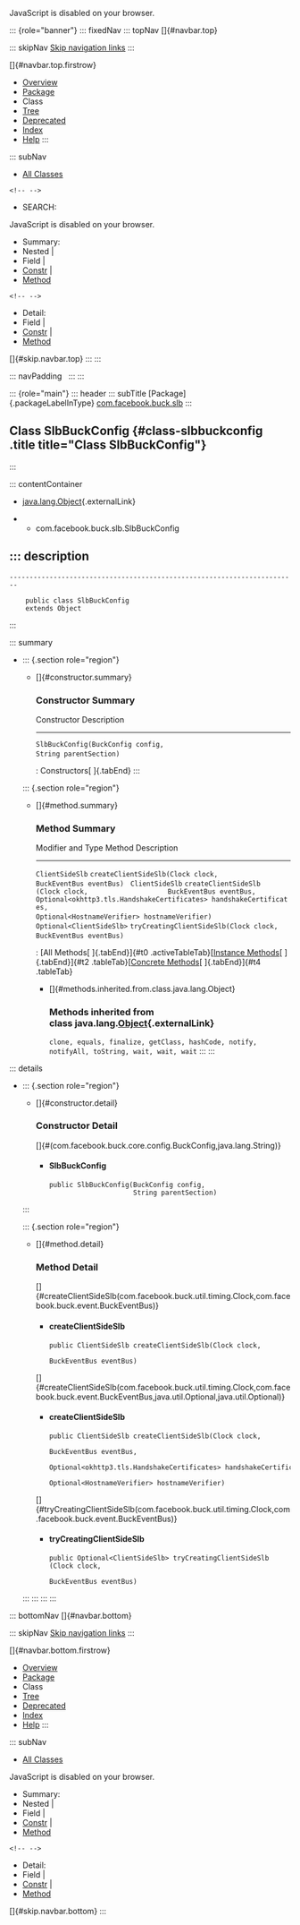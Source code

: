 <div>

JavaScript is disabled on your browser.

</div>

::: {role="banner"}
::: fixedNav
::: topNav
[]{#navbar.top}

::: skipNav
[Skip navigation links](#skip.navbar.top "Skip navigation links")
:::

[]{#navbar.top.firstrow}

-   [Overview](../../../../index.html)
-   [Package](package-summary.html)
-   Class
-   [Tree](package-tree.html)
-   [Deprecated](../../../../deprecated-list.html)
-   [Index](../../../../index-all.html)
-   [Help](../../../../help-doc.html)
:::

::: subNav
-   [All Classes](../../../../allclasses.html)

```{=html}
<!-- -->
```
-   SEARCH:

<div>

<div>

JavaScript is disabled on your browser.

</div>

</div>

<div>

-   Summary: 
-   Nested \| 
-   Field \| 
-   [Constr](#constructor.summary) \| 
-   [Method](#method.summary)

```{=html}
<!-- -->
```
-   Detail: 
-   Field \| 
-   [Constr](#constructor.detail) \| 
-   [Method](#method.detail)

</div>

[]{#skip.navbar.top}
:::
:::

::: navPadding
 
:::
:::

::: {role="main"}
::: header
::: subTitle
[Package]{.packageLabelInType} [com.facebook.buck.slb](package-summary.html)
:::

## Class SlbBuckConfig {#class-slbbuckconfig .title title="Class SlbBuckConfig"}
:::

::: contentContainer
-   [java.lang.Object](http://docs.oracle.com/javase/7/docs/api/java/lang/Object.html?is-external=true "class or interface in java.lang"){.externalLink}

-   -   com.facebook.buck.slb.SlbBuckConfig

::: description
-   

    ------------------------------------------------------------------------

        public class SlbBuckConfig
        extends Object
:::

::: summary
-   ::: {.section role="region"}
    -   []{#constructor.summary}

        ### Constructor Summary

          Constructor                                                             Description
          ----------------------------------------------------------------------- -------------
          `SlbBuckConfig​(BuckConfig config,              String parentSection)`    

          : Constructors[ ]{.tabEnd}
    :::

    ::: {.section role="region"}
    -   []{#method.summary}

        ### Method Summary

          Modifier and Type           Method                                                                                                                                                                                                                               Description
          --------------------------- ------------------------------------------------------------------------------------------------------------------------------------------------------------------------------------------------------------------------------------ -------------
          `ClientSideSlb`             `createClientSideSlb​(Clock clock,                    BuckEventBus eventBus)`                                                                                                                                                          
          `ClientSideSlb`             `createClientSideSlb​(Clock clock,                    BuckEventBus eventBus,                    Optional<okhttp3.tls.HandshakeCertificates> handshakeCertificates,                    Optional<HostnameVerifier> hostnameVerifier)`    
          `Optional<ClientSideSlb>`   `tryCreatingClientSideSlb​(Clock clock,                         BuckEventBus eventBus)`                                                                                                                                                

          : [All Methods[ ]{.tabEnd}]{#t0 .activeTableTab}[[Instance
          Methods](javascript:show(2);)[ ]{.tabEnd}]{#t2
          .tableTab}[[Concrete
          Methods](javascript:show(8);)[ ]{.tabEnd}]{#t4 .tableTab}

        -   []{#methods.inherited.from.class.java.lang.Object}

            ### Methods inherited from class java.lang.[Object](http://docs.oracle.com/javase/7/docs/api/java/lang/Object.html?is-external=true "class or interface in java.lang"){.externalLink}

            `clone, equals, finalize, getClass, hashCode, notify, notifyAll, toString, wait, wait, wait`
    :::
:::

::: details
-   ::: {.section role="region"}
    -   []{#constructor.detail}

        ### Constructor Detail

        []{#<init>(com.facebook.buck.core.config.BuckConfig,java.lang.String)}

        -   #### SlbBuckConfig

                public SlbBuckConfig​(BuckConfig config,
                                     String parentSection)
    :::

    ::: {.section role="region"}
    -   []{#method.detail}

        ### Method Detail

        []{#createClientSideSlb(com.facebook.buck.util.timing.Clock,com.facebook.buck.event.BuckEventBus)}

        -   #### createClientSideSlb

            ``` methodSignature
            public ClientSideSlb createClientSideSlb​(Clock clock,
                                                     BuckEventBus eventBus)
            ```

        []{#createClientSideSlb(com.facebook.buck.util.timing.Clock,com.facebook.buck.event.BuckEventBus,java.util.Optional,java.util.Optional)}

        -   #### createClientSideSlb

            ``` methodSignature
            public ClientSideSlb createClientSideSlb​(Clock clock,
                                                     BuckEventBus eventBus,
                                                     Optional<okhttp3.tls.HandshakeCertificates> handshakeCertificates,
                                                     Optional<HostnameVerifier> hostnameVerifier)
            ```

        []{#tryCreatingClientSideSlb(com.facebook.buck.util.timing.Clock,com.facebook.buck.event.BuckEventBus)}

        -   #### tryCreatingClientSideSlb

            ``` methodSignature
            public Optional<ClientSideSlb> tryCreatingClientSideSlb​(Clock clock,
                                                                    BuckEventBus eventBus)
            ```
    :::
:::
:::
:::

::: bottomNav
[]{#navbar.bottom}

::: skipNav
[Skip navigation links](#skip.navbar.bottom "Skip navigation links")
:::

[]{#navbar.bottom.firstrow}

-   [Overview](../../../../index.html)
-   [Package](package-summary.html)
-   Class
-   [Tree](package-tree.html)
-   [Deprecated](../../../../deprecated-list.html)
-   [Index](../../../../index-all.html)
-   [Help](../../../../help-doc.html)
:::

::: subNav
-   [All Classes](../../../../allclasses.html)

<div>

<div>

JavaScript is disabled on your browser.

</div>

</div>

<div>

-   Summary: 
-   Nested \| 
-   Field \| 
-   [Constr](#constructor.summary) \| 
-   [Method](#method.summary)

```{=html}
<!-- -->
```
-   Detail: 
-   Field \| 
-   [Constr](#constructor.detail) \| 
-   [Method](#method.detail)

</div>

[]{#skip.navbar.bottom}
:::
